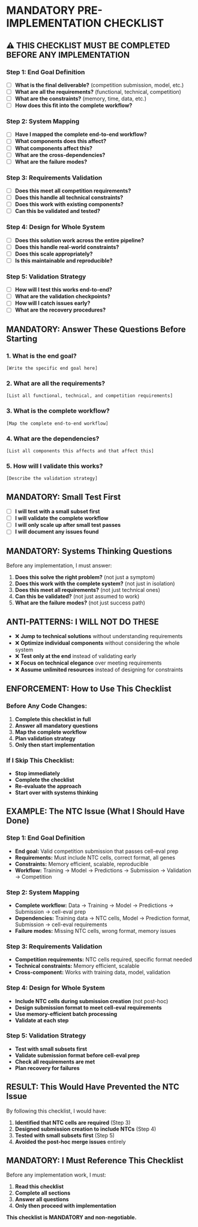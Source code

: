 # MANDATORY PRE-IMPLEMENTATION CHECKLIST

## ⚠️ THIS CHECKLIST MUST BE COMPLETED BEFORE ANY IMPLEMENTATION

### **Step 1: End Goal Definition**
- [ ] **What is the final deliverable?** (competition submission, model, etc.)
- [ ] **What are all the requirements?** (functional, technical, competition)
- [ ] **What are the constraints?** (memory, time, data, etc.)
- [ ] **How does this fit into the complete workflow?**

### **Step 2: System Mapping**
- [ ] **Have I mapped the complete end-to-end workflow?**
- [ ] **What components does this affect?**
- [ ] **What components affect this?**
- [ ] **What are the cross-dependencies?**
- [ ] **What are the failure modes?**

### **Step 3: Requirements Validation**
- [ ] **Does this meet all competition requirements?**
- [ ] **Does this handle all technical constraints?**
- [ ] **Does this work with existing components?**
- [ ] **Can this be validated and tested?**

### **Step 4: Design for Whole System**
- [ ] **Does this solution work across the entire pipeline?**
- [ ] **Does this handle real-world constraints?**
- [ ] **Does this scale appropriately?**
- [ ] **Is this maintainable and reproducible?**

### **Step 5: Validation Strategy**
- [ ] **How will I test this works end-to-end?**
- [ ] **What are the validation checkpoints?**
- [ ] **How will I catch issues early?**
- [ ] **What are the recovery procedures?**

## **MANDATORY: Answer These Questions Before Starting**

### **1. What is the end goal?**
```
[Write the specific end goal here]
```

### **2. What are all the requirements?**
```
[List all functional, technical, and competition requirements]
```

### **3. What is the complete workflow?**
```
[Map the complete end-to-end workflow]
```

### **4. What are the dependencies?**
```
[List all components this affects and that affect this]
```

### **5. How will I validate this works?**
```
[Describe the validation strategy]
```

## **MANDATORY: Small Test First**
- [ ] **I will test with a small subset first**
- [ ] **I will validate the complete workflow**
- [ ] **I will only scale up after small test passes**
- [ ] **I will document any issues found**

## **MANDATORY: Systems Thinking Questions**
Before any implementation, I must answer:

1. **Does this solve the right problem?** (not just a symptom)
2. **Does this work with the complete system?** (not just in isolation)
3. **Does this meet all requirements?** (not just technical ones)
4. **Can this be validated?** (not just assumed to work)
5. **What are the failure modes?** (not just success path)

## **ANTI-PATTERNS: I WILL NOT DO THESE**
- ❌ **Jump to technical solutions** without understanding requirements
- ❌ **Optimize individual components** without considering the whole system
- ❌ **Test only at the end** instead of validating early
- ❌ **Focus on technical elegance** over meeting requirements
- ❌ **Assume unlimited resources** instead of designing for constraints

## **ENFORCEMENT: How to Use This Checklist**

### **Before Any Code Changes:**
1. **Complete this checklist in full**
2. **Answer all mandatory questions**
3. **Map the complete workflow**
4. **Plan validation strategy**
5. **Only then start implementation**

### **If I Skip This Checklist:**
- **Stop immediately**
- **Complete the checklist**
- **Re-evaluate the approach**
- **Start over with systems thinking**

## **EXAMPLE: The NTC Issue (What I Should Have Done)**

### **Step 1: End Goal Definition**
- **End goal:** Valid competition submission that passes cell-eval prep
- **Requirements:** Must include NTC cells, correct format, all genes
- **Constraints:** Memory efficient, scalable, reproducible
- **Workflow:** Training → Model → Predictions → Submission → Validation → Competition

### **Step 2: System Mapping**
- **Complete workflow:** Data → Training → Model → Predictions → Submission → cell-eval prep
- **Dependencies:** Training data → NTC cells, Model → Prediction format, Submission → cell-eval requirements
- **Failure modes:** Missing NTC cells, wrong format, memory issues

### **Step 3: Requirements Validation**
- **Competition requirements:** NTC cells required, specific format needed
- **Technical constraints:** Memory efficient, scalable
- **Cross-component:** Works with training data, model, validation

### **Step 4: Design for Whole System**
- **Include NTC cells during submission creation** (not post-hoc)
- **Design submission format to meet cell-eval requirements**
- **Use memory-efficient batch processing**
- **Validate at each step**

### **Step 5: Validation Strategy**
- **Test with small subsets first**
- **Validate submission format before cell-eval prep**
- **Check all requirements are met**
- **Plan recovery for failures**

## **RESULT: This Would Have Prevented the NTC Issue**
By following this checklist, I would have:
1. **Identified that NTC cells are required** (Step 3)
2. **Designed submission creation to include NTCs** (Step 4)
3. **Tested with small subsets first** (Step 5)
4. **Avoided the post-hoc merge issues** entirely

## **MANDATORY: I Must Reference This Checklist**
Before any implementation work, I must:
1. **Read this checklist**
2. **Complete all sections**
3. **Answer all questions**
4. **Only then proceed with implementation**

**This checklist is MANDATORY and non-negotiable.** 